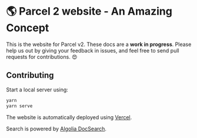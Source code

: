 # 🌎 Parcel 2 website - An Amazing Concept

This is the website for Parcel v2. These docs are a **work in progress**. Please help us out by giving your feedback in issues, and feel free to send pull requests for contributions. 😍

## Contributing

Start a local server using:

```bash
yarn
yarn serve
```

The website is automatically deployed using [Vercel](https://vercel.com).

Search is powered by [Algolia DocSearch](https://docsearch.algolia.com/).
